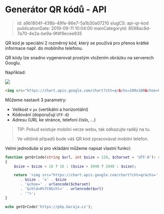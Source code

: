 Generátor QR kódů - API
================================

> id: a9b1804f-438b-49fe-86e7-5a1b30a07210
> slugCS: api-qr-kod
> publicationDate: 2019-09-11 10:04:00
> mainCategoryId: 8598ac8d-7a70-4e2a-be9a-9f4f9ecee935

QR kód je speciální 2 rozměrný kód, který se používá pro přenos krátké informace např. do mobilního telefonu.

QR kódy lze snadno vygenerovat prostým vložením obrázku na serverech Googlu.

Například:

<img src="https://chart.apis.google.com/chart?cht=qr&chs=100x100&choe=UTF-8&chld=H%7C0&chl=https://php.baraja.cz">

```html
<img src="https://chart.apis.google.com/chart?cht=qr&chs=100x100&choe=UTF-8&chld=H%7C0&chl=https://php.baraja.cz">
```

Můžeme nastavit 3 parametry:

- Velikost v `px` (vertikální a horizontální)
- Kódování (doporučuji `UTF-8`)
- Adresu (URL ke stránce, telefoní číslo, ...)

> TIP: Pokud existuje mobilní verze webu, tak odkazujte raději na tu.
> 
> Ve většině případů bude váš QR kód zpracovávat mobilní telefon.

Velmi jednoduše si pro vkládání můžeme napsat vlastní funkci:

```php
function getQrCode(string $url, int $size = 128, $charset = 'UTF-8'): string
{
    $size = $size < 16 ? 16 : ($size > 2048 ? 2048 : $size);

    return '<img src="https://chart.apis.google.com/chart?cht=qr&chs='
       . $size . 'x' . $size
       . '&choe=' . urlencode($charset)
       . '&chld=H%7C0&chl=' . urlencode($url)
       . '">';
}

echo getQrCode('https://php.baraja.cz');
```
